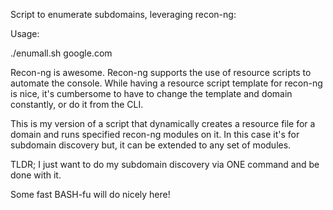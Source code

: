 Script to enumerate subdomains, leveraging recon-ng:
 
Usage:

./enumall.sh google.com

Recon-ng is awesome. Recon-ng supports the use of resource scripts to automate the console. While having a resource script template for recon-ng is nice, it's cumbersome to have to change the template and domain constantly, or do it from the CLI.

This is my version of a script that dynamically creates a resource file for a domain and runs specified recon-ng modules on it. In this case it's for subdomain discovery but, it can be extended to any set of modules.

TLDR; I just want to do my subdomain discovery via ONE command and be done with it.

Some fast BASH-fu will do nicely here!
